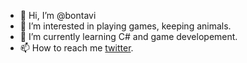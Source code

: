- 👋 Hi, I’m @bontavi
- 👀 I’m interested in playing games, keeping animals.
- 🌱 I’m currently learning C# and game developement.
- 📫 How to reach me [twitter](https://twitter.com/bontavij).

<!---
bontavi/bontavi is a ✨ special ✨ repository because its `README.md` (this file) appears on your GitHub profile.
You can click the Preview link to take a look at your changes.
--->
